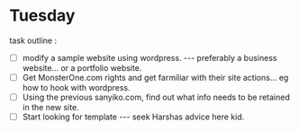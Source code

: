 # Tuesday

task outline :
- [ ] modify a sample website using wordpress. --- preferably a business website... or a portfolio website.
- [ ] Get MonsterOne.com rights and get farmiliar with their site actions... eg how to hook with wordpress.
- [ ] Using the previous sanyiko.com, find out what info needs to be retained in the new site.
- [ ] Start looking for template --- seek Harshas advice here kid.
